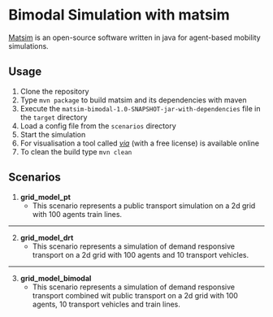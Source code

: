 # Bimodal Simulation with matsim

[Matsim](https://www.matsim.org/) is an open-source software written in java for agent-based mobility simulations.

## Usage
1. Clone the repository 
2. Type `mvn package` to build matsim and its dependencies with maven
3. Execute the `matsim-bimodal-1.0-SNAPSHOT-jar-with-dependencies` file in the `target` directory
4. Load a config file from the `scenarios` directory
5. Start the simulation
6. For visualisation a tool called [*via*](https://www.simunto.com/via/) (with a free license) is available online
7. To clean the build type `mvn clean`

## Scenarios
1. **grid_model_pt**
    - This scenario represents a public transport simulation on a 2d grid with 100 agents train lines.
---
2. **grid_model_drt**
    - This scenario represents a simulation of demand responsive transport on a 2d grid with 100 agents and 10 transport vehicles.
---
3. **grid_model_bimodal**
    - This scenario represents a simulation of demand responsive transport combined wit public transport on a 2d grid with 100 agents, 10 transport vehicles and train lines.
